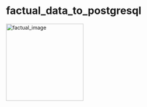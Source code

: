 # factual_data_to_postgresql
<img width="212" alt="factual_image" src="https://cloud.githubusercontent.com/assets/8240612/16720094/bc45513c-4700-11e6-88f7-8805d2e46451.png">
